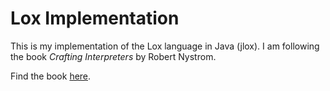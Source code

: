 # Lox Implementation

This is my implementation of the Lox language in Java (jlox). I am following the book <i>Crafting Interpreters</i> by Robert Nystrom.

Find the book <a href="https://craftinginterpreters.com/">here</a>.